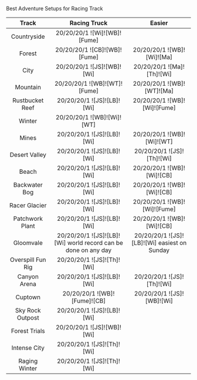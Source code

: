 Best Adventure Setups for Racing Track

Track | Racing Truck | Easier
:--: | :--: | :--:
Countryside | 20/20/20/1 ![Wi]![WB]![Fume] | 
Forest | 20/20/20/1 ![CB]![WB]![Fume] | 20/20/20/1 ![WB]![Wi]![Ma]
City | 20/20/20/1 ![JS]![WB]![Wi] | 20/20/20/1 ![Ma]![Th]![Wi]
Mountain | 20/20/20/1 ![WB]![WT]![Fume] | 20/20/20/1 ![WB]![WT]![Ma]
Rustbucket Reef | 20/20/20/1 ![JS]![LB]![Wi] | 20/20/20/1 ![WB]![Wi]![Fume]
Winter | 20/20/20/1 ![WB]![Wi]![WT] | 
Mines | 20/20/20/1 ![JS]![LB]![Wi] | 20/20/20/1 ![WB]![Wi]![WT]
Desert Valley | 20/20/20/1 ![JS]![LB]![Wi] | 20/20/20/1 ![JS]![Th]![Wi]
Beach | 20/20/20/1 ![JS]![LB]![Wi] | 20/20/20/1 ![WB]![Wi]![CB]
Backwater Bog | 20/20/20/1 ![JS]![LB]![Wi] | 20/20/20/1 ![WB]![Wi]![CB]
Racer Glacier | 20/20/20/1 ![JS]![LB]![Wi] | 20/20/20/1 ![WB]![Wi]![Fume]
Patchwork Plant | 20/20/20/1 ![JS]![LB]![Wi] | 20/20/20/1 ![WB]![Wi]![CB]
Gloomvale | 20/20/20/1 ![JS]![LB]![Wi] world record can be done on any day | 20/20/20/1 ![JS]![LB]![Wi] easiest on Sunday
Overspill Fun Rig | 20/20/20/1 ![JS]![Th]![Wi] | 
Canyon Arena | 20/20/20/1 ![JS]![LB]![Wi] | 20/20/20/1 ![JS]![Th]![Wi]
Cuptown | 20/20/20/1 ![WB]![Fume]![CB] | 20/20/20/1 ![JS]![WB]![Wi]
Sky Rock Outpost | 20/20/20/1 ![JS]![LB]![Wi] | 
Forest Trials | 20/20/20/1 ![JS]![WB]![Wi] | 
Intense City | 20/20/20/1 ![JS]![Th]![Wi] | 
Raging Winter | 20/20/20/1 ![JS]![Th]![Wi] | 
